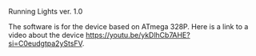 Running Lights ver. 1.0

The software is for the device based on ATmega 328P. Here is a link to a video about the device https://youtu.be/ykDlhCb7AHE?si=C0eudgtpa2yStsFV. 

